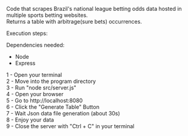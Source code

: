 Code that scrapes Brazil's national league betting odds data hosted in multiple sports betting websites.<br />
Returns a table with arbitrage(sure bets) occurrences. 


Execution steps:

Dependencies needed:
- Node
- Express

1 - Open your terminal <br />
2 - Move into the program directory <br /> 
3 - Run "node src/server.js" <br />
4 - Open your browser <br />
5 - Go to http://localhost:8080 <br />
6 - Click the "Generate Table" Button <br />
7 - Wait Json data file generation (about 30s)<br />
8 - Enjoy your data <br />
9 - Close the server with "Ctrl + C" in your terminal
